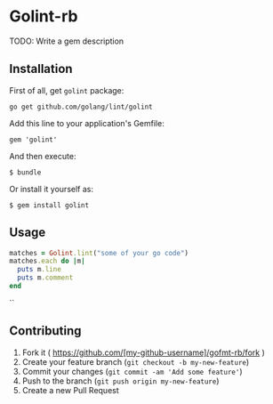 # Golint-rb

TODO: Write a gem description

## Installation

First of all, get `golint` package:

```
go get github.com/golang/lint/golint
```

Add this line to your application's Gemfile:

    gem 'golint'

And then execute:

    $ bundle

Or install it yourself as:

    $ gem install golint

## Usage

```ruby
matches = Golint.lint("some of your go code")
matches.each do |m|
  puts m.line
  puts m.comment
end
```

``

## Contributing

1. Fork it ( https://github.com/[my-github-username]/gofmt-rb/fork )
2. Create your feature branch (`git checkout -b my-new-feature`)
3. Commit your changes (`git commit -am 'Add some feature'`)
4. Push to the branch (`git push origin my-new-feature`)
5. Create a new Pull Request
